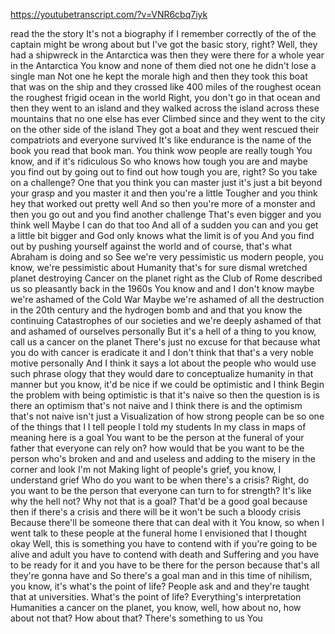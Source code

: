 https://youtubetranscript.com/?v=VNR6cbq7iyk

 read the the story It's not a biography if I remember correctly of the of the captain might be wrong about but I've got the basic story, right? Well, they had a shipwreck in the Antarctica was then they were there for a whole year in the Antarctica You know and none of them died not one he didn't lose a single man Not one he kept the morale high and then they took this boat that was on the ship and they crossed like 400 miles of the roughest ocean the roughest frigid ocean in the world Right, you don't go in that ocean and then they went to an island and they walked across the island across these mountains that no one else has ever Climbed since and they went to the city on the other side of the island They got a boat and they went rescued their compatriots and everyone survived It's like endurance is the name of the book you read that book man. You think wow people are really tough You know, and if it's ridiculous So who knows how tough you are and maybe you find out by going out to find out how tough you are, right? So you take on a challenge? One that you think you can master just it's just a bit beyond your grasp and you master it and then you're a little Tougher and you think hey that worked out pretty well And so then you're more of a monster and then you go out and you find another challenge That's even bigger and you think well Maybe I can do that too And all of a sudden you can and you get a little bit bigger and God only knows what the limit is of you And you find out by pushing yourself against the world and of course, that's what Abraham is doing and so See we're very pessimistic us modern people, you know, we're pessimistic about Humanity that's for sure dismal wretched planet destroying Cancer on the planet right as the Club of Rome described us so pleasantly back in the 1960s You know and and I don't know maybe we're ashamed of the Cold War Maybe we're ashamed of all the destruction in the 20th century and the hydrogen bomb and and that you know the continuing Catastrophes of our societies and we're deeply ashamed of that and ashamed of ourselves personally But it's a hell of a thing to you know, call us a cancer on the planet There's just no excuse for that because what you do with cancer is eradicate it and I don't think that that's a very noble motive personally And I think it says a lot about the people who would use such phrase ology that they would dare to conceptualize humanity in that manner but you know, it'd be nice if we could be optimistic and I think Begin the problem with being optimistic is that it's naive so then the question is is there an optimism that's not naive and I think there is and the optimism that's not naive isn't just a Visualization of how strong people can be so one of the things that I I tell people I told my students In my class in maps of meaning here is a goal You want to be the person at the funeral of your father that everyone can rely on? how would that be you want to be the person who's broken and and and useless and adding to the misery in the corner and look I'm not Making light of people's grief, you know, I understand grief Who do you want to be when there's a crisis? Right, do you want to be the person that everyone can turn to for strength? It's like why the hell not? Why not that is a goal? That'd be a good goal because then if there's a crisis and there will be it won't be such a bloody crisis Because there'll be someone there that can deal with it You know, so when I went talk to these people at the funeral home I envisioned that I thought okay Well, this is something you have to contend with if you're going to be alive and adult you have to contend with death and Suffering and you have to be ready for it and you have to be there for the person because that's all they're gonna have and So there's a goal man and in this time of nihilism, you know, it's what's the point of life? People ask and and they're taught that at universities. What's the point of life? Everything's interpretation Humanities a cancer on the planet, you know, well, how about no, how about not that? How about that? There's something to us You